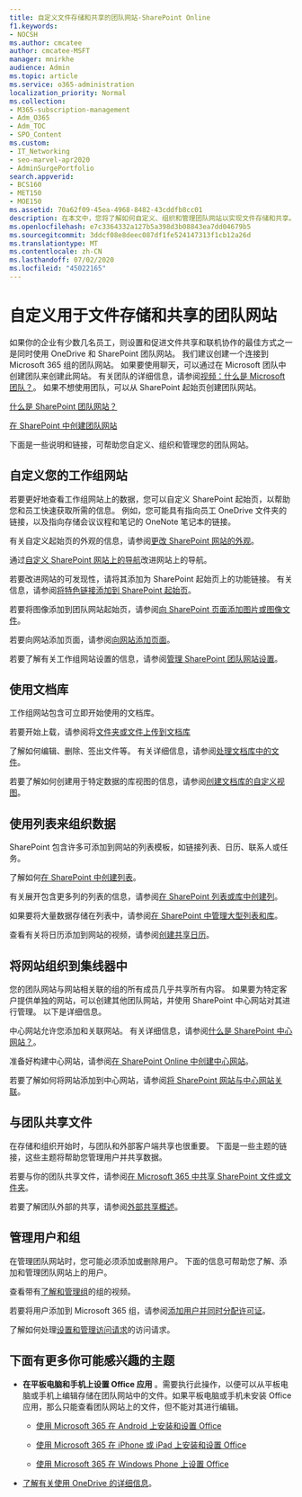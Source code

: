 ```yaml
---
title: 自定义文件存储和共享的团队网站-SharePoint Online
f1.keywords:
- NOCSH
ms.author: cmcatee
author: cmcatee-MSFT
manager: mnirkhe
audience: Admin
ms.topic: article
ms.service: o365-administration
localization_priority: Normal
ms.collection:
- M365-subscription-management
- Adm_O365
- Adm_TOC
- SPO_Content
ms.custom:
- IT_Networking
- seo-marvel-apr2020
- AdminSurgePortfolio
search.appverid:
- BCS160
- MET150
- MOE150
ms.assetid: 70a62f09-45ea-4968-8482-43cddfb8cc01
description: 在本文中，您将了解如何自定义、组织和管理团队网站以实现文件存储和共享。
ms.openlocfilehash: e7c3364332a127b5a398d3b08843ea7dd04679b5
ms.sourcegitcommit: 3ddcf08e8deec087df1fe524147313f1cb12a26d
ms.translationtype: MT
ms.contentlocale: zh-CN
ms.lasthandoff: 07/02/2020
ms.locfileid: "45022165"
---
```

# <a name="customize-your-team-site-for-file-storage-and-sharing"></a>自定义用于文件存储和共享的团队网站

如果你的企业有少数几名员工，则设置和促进文件共享和联机协作的最佳方式之一是同时使用 OneDrive 和 SharePoint 团队网站。 我们建议创建一个连接到 Microsoft 365 组的团队网站。 如果要使用聊天，可以通过在 Microsoft 团队中创建团队来创建此网站。 有关团队的详细信息，请参阅[视频：什么是 Microsoft 团队？](https://support.microsoft.com/office/b98d533f-118e-4bae-bf44-3df2470c2b12)。 如果不想使用团队，可以从 SharePoint 起始页创建团队网站。 
  
[什么是 SharePoint 团队网站？](https://support.microsoft.com/office/75545757-36c3-46a7-beed-0aaa74f0401e)
  
[在 SharePoint 中创建团队网站](https://support.microsoft.com/office/ef10c1e7-15f3-42a3-98aa-b5972711777d)
  
下面是一些说明和链接，可帮助您自定义、组织和管理您的团队网站。 
  
 
## <a name="customize-your-team-site"></a>自定义您的工作组网站

若要更好地查看工作组网站上的数据，您可以自定义 SharePoint 起始页，以帮助您和员工快速获取所需的信息。 例如，您可能具有指向员工 OneDrive 文件夹的链接，以及指向存储会议议程和笔记的 OneNote 笔记本的链接。
  
有关自定义起始页的外观的信息，请参阅[更改 SharePoint 网站的外观](https://support.microsoft.com/office/06bbadc3-6b04-4a60-9d14-894f6a170818)。
  
通过[自定义 SharePoint 网站上的导航](https://support.microsoft.com/office/3cd61ae7-a9ed-4e1e-bf6d-4655f0bf25ca)改进网站上的导航。
  
若要改进网站的可发现性，请将其添加为 SharePoint 起始页上的功能链接。 有关信息，请参阅[将特色链接添加到 SharePoint 起始页](/sharepoint/change-links-list-on-sharepoint-home-page)。
  
若要将图像添加到团队网站起始页，请参阅[向 SharePoint 页面添加图片或图像文件](https://support.microsoft.com/office/4a9b0e98-c89a-4a41-8adb-b7750dccca16)。
  
若要向网站添加页面，请参阅[向网站添加页面](https://support.microsoft.com/office/b3d46deb-27a6-4b1e-87b8-df851e503dec)。
  
若要了解有关工作组网站设置的信息，请参阅[管理 SharePoint 团队网站设置](https://support.microsoft.com/office/8376034D-D0C7-446E-9178-6AB51C58DF42)。
  
## <a name="work-with-document-libraries"></a>使用文档库

工作组网站包含可立即开始使用的文档库。 

若要开始上载，请参阅将[文件夹或文件上传到文档库](https://support.microsoft.com/office/eb18fcba-c953-4d45-8d90-8da66edeacdb)
   
了解如何编辑、删除、签出文件等。 有关详细信息，请参阅[处理文档库中的文件](https://support.microsoft.com/office/a9d89171-1673-4892-9dd2-1ca52037dea2)。
  
若要了解如何创建用于特定数据的库视图的信息，请参阅[创建文档库的自定义视图](https://support.microsoft.com/office/8f6b08e0-a9a0-4232-9b9b-b374a2ad3da7)。
  
## <a name="work-with-lists-to-organize-data"></a>使用列表来组织数据

SharePoint 包含许多可添加到网站的列表模板，如链接列表、日历、联系人或任务。 
  
了解如何[在 SharePoint 中创建列表](https://support.microsoft.com/office/0D397414-D95F-41EB-ADDD-5E6EFF41B083#ID0EAAGAAA=Online)。
  
有关展开包含更多列的列表的信息，请参阅[在 SharePoint 列表或库中创建列](https://support.microsoft.com/office/2b0361ae-1bd3-41a3-8329-269e5f81cfa2)。
  
如果要将大量数据存储在列表中，请参阅[在 SharePoint 中管理大型列表和库](https://support.microsoft.com/office/B8588DAE-9387-48C2-9248-C24122F07C59)。
  
查看有关将日历添加到网站的视频，请参阅[创建共享日历](https://support.microsoft.com/office/61b96006-70e2-4535-a34f-ee4fc772f798)。

## <a name="organize-sites-into-hubs"></a>将网站组织到集线器中

您的团队网站与网站相关联的组的所有成员几乎共享所有内容。 如果要为特定客户提供单独的网站，可以创建其他团队网站，并使用 SharePoint 中心网站对其进行管理。 以下是详细信息。 
  
中心网站允许您添加和关联网站。 有关详细信息，请参阅[什么是 SharePoint 中心网站？](https://support.microsoft.com/office/fe26ae84-14b7-45b6-a6d1-948b3966427f)。
  
准备好构建中心网站，请参阅[在 SharePoint Online 中创建中心网站](/sharepoint/create-hub-site)。
  
若要了解如何将网站添加到中心网站，请参阅[将 SharePoint 网站与中心网站关联](https://support.microsoft.com/office/ae0009fd-af04-4d3d-917d-88edb43efc05)。
  
## <a name="sharing-files-with-the-team"></a>与团队共享文件

在存储和组织开始时，与团队和外部客户端共享也很重要。 下面是一些主题的链接，这些主题将帮助您管理用户并共享数据。 
  
若要与你的团队共享文件，请参阅[在 Microsoft 365 中共享 SharePoint 文件或文件夹](https://support.microsoft.com/office/1fe37332-0f9a-4719-970e-d2578da4941c)。
  
若要了解团队外部的共享，请参阅[外部共享概述](/sharepoint/external-sharing-overview)。
  
## <a name="managing-users-and-groups"></a>管理用户和组

在管理团队网站时，您可能必须添加或删除用户。 下面的信息可帮助您了解、添加和管理团队网站上的用户。 
  
查看带有[了解和管理组](https://support.microsoft.com/office/9c1037b7-de0b-41cd-b8f0-79a95aac854d)的组的视频。 
  
若要将用户添加到 Microsoft 365 组，请参阅[添加用户并同时分配许可证](../add-users/add-users.md)。
  
了解如何处理[设置和管理访问请求](https://support.microsoft.com/office/94B26E0B-2822-49D4-929A-8455698654B3)的访问请求。
  
## <a name="here-are-more-topics-you-might-be-interested-in"></a>下面有更多你可能感兴趣的主题

- **在平板电脑和手机上设置 Office 应用** 。需要执行此操作，以便可以从平板电脑或手机上编辑存储在团队网站中的文件。如果平板电脑或手机未安装 Office 应用，那么只能查看团队网站上的文件，但不能对其进行编辑。 
    
  - [使用 Microsoft 365 在 Android 上安装和设置 Office](https://support.microsoft.com/office/cafe9d6f-8b0c-4b03-b20a-12438a82a22d)
    
  - [使用 Microsoft 365 在 iPhone 或 iPad 上安装和设置 Office](https://support.microsoft.com/office/9df6d10c-7281-4671-8666-6ca8e339b628)
    
  - [使用 Microsoft 365 在 Windows Phone 上设置 Office](https://support.microsoft.com/office/2b7c1b51-a717-45d6-90c9-ee1c1c5ee0b7)
    
- [了解有关使用 OneDrive 的详细信息](https://go.microsoft.com/fwlink/?LinkID=511458)。
    


